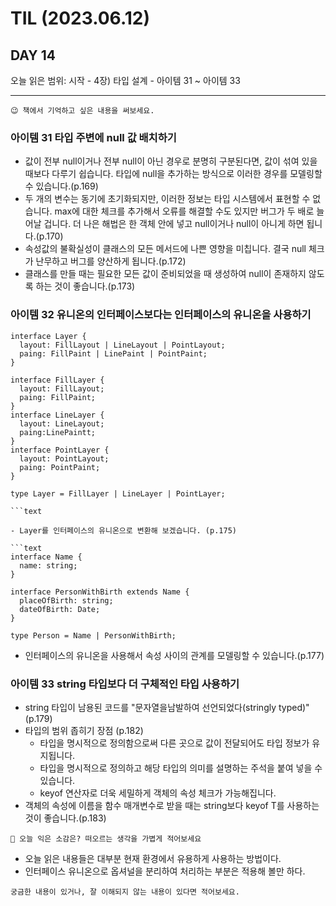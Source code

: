 # TIL (2023.06.12)

## DAY 14

오늘 읽은 범위: 시작 - 4장) 타입 설계 - 아이템 31 ~ 아이템 33

---

```text
😉 책에서 기억하고 싶은 내용을 써보세요.
```

### 아이템 31 타입 주변에 null 값 배치하기

- 값이 전부 null이거나 전부 null이 아닌 경우로 분명히 구분된다면, 값이 섞여 있을 때보다 다루기 쉽습니다.
  타입에 null을 추가하는 방식으로 이러한 경우를 모델링할 수 있습니다.(p.169)
- 두 개의 변수는 동기에 초기화되지만, 이러한 정보는 타입 시스템에서 표현할 수 없습니다. max에 대한 체크를
  추가해서 오류를 해결할 수도 있지만 버그가 두 배로 늘어날 겁니다.
  더 나은 해법은 한 객체 안에 넣고 null이거나 null이 아니게 하면 됩니다.(p.170)
- 속성값의 불확실성이 클래스의 모든 메서드에 나쁜 영향을 미칩니다. 결국 null 체크가 난무하고 버그를 양산하게 됩니다.(p.172)
- 클래스를 만들 때는 필요한 모든 값이 준비되었을 때 생성하여 null이 존재하지 않도록 하는 것이 좋습니다.(p.173)

### 아이템 32 유니온의 인터페이스보다는 인터페이스의 유니온을 사용하기

````text
interface Layer {
  layout: FillLayout | LineLayout | PointLayout;
  paing: FillPaint | LinePaint | PointPaint;
}

interface FillLayer {
  layout: FillLayout;
  paing: FillPaint;
}
interface LineLayer {
  layout: LineLayout;
  paing:LinePaintt;
}
interface PointLayer {
  layout: PointLayout;
  paing: PointPaint;
}

type Layer = FillLayer | LineLayer | PointLayer;

```text

- Layer를 인터페이스의 유니온으로 변환해 보겠습니다. (p.175)

```text
interface Name {
  name: string;
}

interface PersonWithBirth extends Name {
  placeOfBirth: string;
  dateOfBirth: Date;
}

type Person = Name | PersonWithBirth;
````

- 인터페이스의 유니온을 사용해서 속성 사이의 관계를 모델링할 수 있습니다.(p.177)

### 아이템 33 string 타입보다 더 구체적인 타입 사용하기

- string 타입이 남용된 코드를 "문자열을남발하여 선언되었다(stringly typed)"(p.179)
- 타입의 범위 좁히기 장점 (p.182)
  - 타입을 명시적으로 정의함으로써 다른 곳으로 값이 전달되어도 타입 정보가 유지됩니다.
  - 타입을 명시적으로 정의하고 해당 타입의 의미를 설명하는 주석을 붙여 넣을 수 있습니다.
  - keyof 연산자로 더욱 세밀하게 객체의 속성 체크가 가능해집니다.
- 객체의 속성에 이름을 함수 매개변수로 받을 때는 string보다 keyof T를 사용하는 것이 좋습니다.(p.183)

```text
🤔 오늘 익은 소감은? 떠오르는 생각을 가볍게 적어보세요
```

- 오늘 읽은 내용들은 대부분 현재 환경에서 유용하게 사용하는 방법이다.
- 인터페이스 유니온으로 옵셔널을 분리하여 처리하는 부분은 적용해 볼만 하다.

```text
궁금한 내용이 있거나, 잘 이해되지 않는 내용이 있다면 적어보세요.
```
